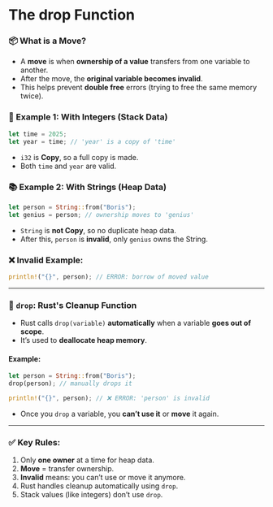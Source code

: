 # The drop Function



### 📦 What is a **Move**?
- A **move** is when **ownership of a value** transfers from one variable to another.
- After the move, the **original variable becomes invalid**.
- This helps prevent **double free** errors (trying to free the same memory twice).

### 🧮 Example 1: With Integers (Stack Data)
```rust
let time = 2025;
let year = time; // 'year' is a copy of 'time'
```
- `i32` is **Copy**, so a full copy is made.
- Both `time` and `year` are valid.

### 📚 Example 2: With Strings (Heap Data)
```rust
let person = String::from("Boris");
let genius = person; // ownership moves to 'genius'
```
- `String` is **not Copy**, so no duplicate heap data.
- After this, `person` is **invalid**, only `genius` owns the String.

### ❌ Invalid Example:
```rust
println!("{}", person); // ERROR: borrow of moved value
```

---

### 🧹 `drop`: Rust's Cleanup Function
- Rust calls `drop(variable)` **automatically** when a variable **goes out of scope**.
- It’s used to **deallocate heap memory**.

#### Example:
```rust
let person = String::from("Boris");
drop(person); // manually drops it

println!("{}", person); // ❌ ERROR: 'person' is invalid
```

- Once you `drop` a variable, you **can’t use it** or **move** it again.

---

### ✅ Key Rules:
1. Only **one owner** at a time for heap data.
2. **Move** = transfer ownership.
3. **Invalid** means: you can’t use or move it anymore.
4. Rust handles cleanup automatically using `drop`.
5. Stack values (like integers) don’t use `drop`.
